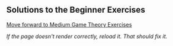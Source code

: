 ## Solutions to the Beginner Exercises


[Move forward to Medium Game Theory Exercises](https://github.com/UMdecisionsupport/DecisionSupport2023/blob/main/GameTheory/Medium.md)

*If the page doesn't render correctly, reload it. That should fix it.*
